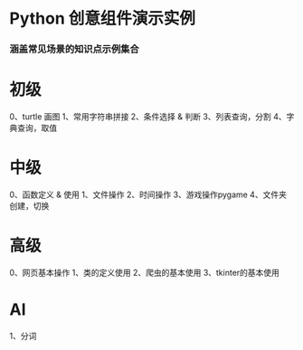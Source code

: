 # Python 创意组件演示实例
### 涵盖常见场景的知识点示例集合

# 初级
0、turtle 画图
1、常用字符串拼接
2、条件选择 & 判断
3、列表查询，分割
4、字典查询，取值

# 中级
0、函数定义 & 使用
1、文件操作
2、时间操作
3、游戏操作pygame 
4、文件夹创建，切换

# 高级
0、网页基本操作
1、类的定义使用
2、爬虫的基本使用
3、tkinter的基本使用

# AI
1、分词
